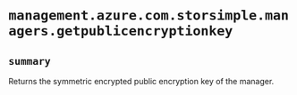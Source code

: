 # `management.azure.com.storsimple.managers.getpublicencryptionkey`

## `summary`
Returns the symmetric encrypted public encryption key of the manager.


